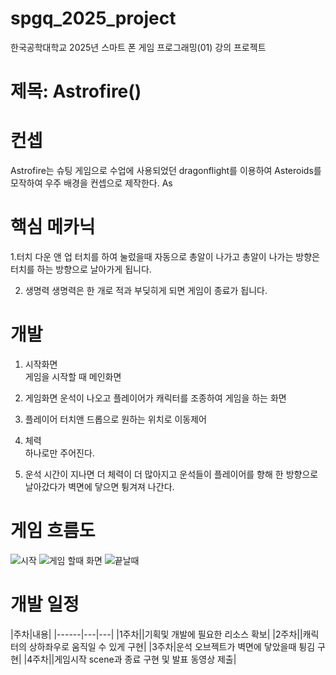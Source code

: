 # spgq_2025_project

 한국공학대학교 2025년 스마트 폰 게임 프로그래밍(01) 강의 프로젝트
 
# 제목: Astrofire()

# 컨셉

Astrofire는 슈팅 게임으로 수업에 사용되었던 dragonflight를 이용하여 Asteroids를 모작하여 우주 배경을 컨셉으로 제작한다.
As

# 핵심 메카닉

1.터치 다운 앤 업
터치를 하여 눌렀을때 자동으로 총알이 나가고 총알이 나가는 방향은 터치를 하는 방향으로 날아가게 됩니다.
 
2. 생명력
생명력은 한 개로 적과 부딪히게 되면 게임이 종료가 됩니다.

# 개발
1. 시작화면  
   게임을 시작할 때 메인화면

2. 게임화면
   운석이 나오고 플레이어가 캐릭터를 조종하여 게임을 하는 화면

3. 플레이어
   터치앤 드롭으로 원하는 위치로 이동제어

4. 체력  
   하나로만 주어진다.

5. 운석
   시간이 지나면 더 체력이 더 많아지고 운석들이 플레이어를 향해 한 방향으로 날아갔다가 벽면에 닿으면 튕겨져 나간다.



# 게임 흐름도

![시작](https://github.com/user-attachments/assets/9d1b966a-c4f8-415f-b63b-404e4b7d8a4d)
![게임 할때 화면](https://github.com/user-attachments/assets/b45f8226-4c2d-4adf-b9ab-9ecf3ff5402e)
![끝날때](https://github.com/user-attachments/assets/8c20f9cb-6962-4f22-9801-3fee0316d528)

# 개발 일정


|주차|내용|
|------|---|---|
|1주차||기획및 개발에 필요한 리소스 확보|
|2주차||캐릭터의 상하좌우로 움직일 수 있게 구현|
|3주차|운석 오브젝트가 벽면에 닿았을때 튕김 구현|
|4주차||게임시작 scene과 종료 구현 및 발표 동영상 제출|


